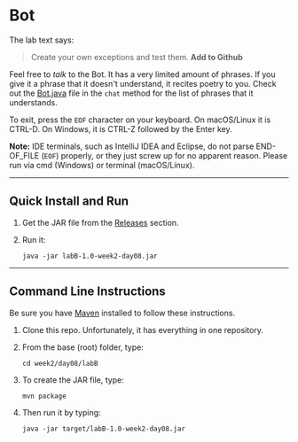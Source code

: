 # Bot

The lab text says:

> Create your own exceptions and test them. **Add to Github**

Feel free to _talk_ to the Bot. It has a very limited amount of phrases. If you give it a phrase that it doesn't
understand, it recites poetry to you. Check out the [Bot.java](src/main/java/com/isageek/blaztek/bot/Bot.java)
file in the `chat` method for the list of phrases that it understands.

To exit, press the `EOF` character on your keyboard. On macOS/Linux it is CTRL-D. On Windows, it is CTRL-Z followed by
the Enter key.

__Note:__ IDE terminals, such as IntelliJ IDEA and Eclipse, do not parse END-OF_FILE (`EOF`) properly, or they just screw up for
no apparent reason. Please run via cmd (Windows) or terminal (macOS/Linux).

----

## Quick Install and Run

1. Get the JAR file from the [Releases](https://github.com/andrewdstrain/WozU-Infosys/releases/tag/Bot-1.0) section.
2. Run it:

   ```
   java -jar labB-1.0-week2-day08.jar
   ```

----

## Command Line Instructions

Be sure you have [Maven](https://maven.apache.org) installed to follow these instructions.

1. Clone this repo. Unfortunately, it has everything in one repository.
2. From the base (root) folder, type:

   ```
   cd week2/day08/labB
   ```
3. To create the JAR file, type:

   ```
   mvn package
   ```
4. Then run it by typing:

   ```
   java -jar target/labB-1.0-week2-day08.jar
   ```
